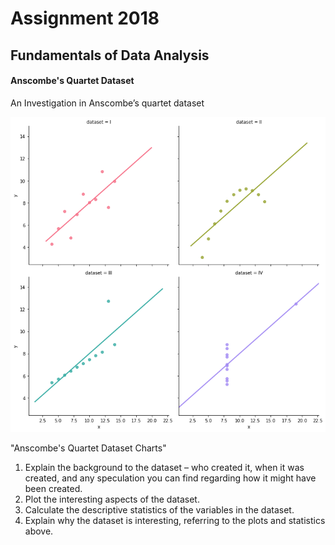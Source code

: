 # Assignment 2018
## Fundamentals of Data Analysis


#### Anscombe's Quartet Dataset
An Investigation in Anscombe’s quartet dataset

![Anscombe's Quartet Dataset Chart](https://github.com/RitRa/Anscombe-s_quartet-dataset/blob/master/images/chart.png) 

"Anscombe's Quartet Dataset Charts"

1. Explain the background to the dataset – who created it, when it was created, and
any speculation you can find regarding how it might have been created.
2.  Plot the interesting aspects of the dataset.
3.  Calculate the descriptive statistics of the variables in the dataset.
4.  Explain why the dataset is interesting, referring to the plots and statistics above.


